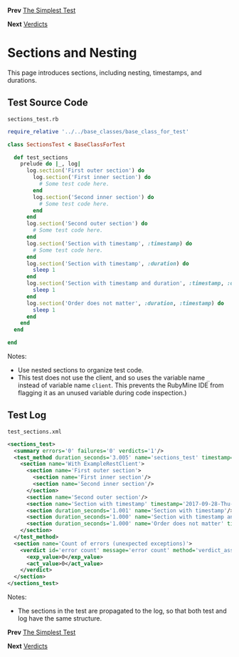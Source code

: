 <!--- GENERATED FILE, DO NOT EDIT --->
**Prev** [The Simplest Test](./Test.md)

**Next** [Verdicts](./Verdicts.md)


# Sections and Nesting

This page introduces sections, including nesting, timestamps, and durations.

## Test Source Code

<code>sections_test.rb</code>
```ruby
require_relative '../../base_classes/base_class_for_test'

class SectionsTest < BaseClassForTest

  def test_sections
    prelude do |_, log|
      log.section('First outer section') do
        log.section('First inner section') do
          # Some test code here.
        end
        log.section('Second inner section') do
          # Some test code here.
        end
      end
      log.section('Second outer section') do
        # Some test code here.
      end
      log.section('Section with timestamp', :timestamp) do
        # Some test code here.
      end
      log.section('Section with timestamp', :duration) do
        sleep 1
      end
      log.section('Section with timestamp and duration', :timestamp, :duration) do
        sleep 1
      end
      log.section('Order does not matter', :duration, :timestamp) do
        sleep 1
      end
    end
  end

end
```

Notes:

- Use nested sections to organize test code.
- This test does not use the client, and so uses the variable name <code>_</code> instead of variable name <code>client</code>.  This prevents the RubyMine IDE from flagging it as an unused variable during code inspection.)

##  Test Log

<code>test_sections.xml</code>
```xml
<sections_test>
  <summary errors='0' failures='0' verdicts='1'/>
  <test_method duration_seconds='3.005' name='sections_test' timestamp='2017-09-28-Thu-14.43.14.463'>
    <section name='With ExampleRestClient'>
      <section name='First outer section'>
        <section name='First inner section'/>
        <section name='Second inner section'/>
      </section>
      <section name='Second outer section'/>
      <section name='Section with timestamp' timestamp='2017-09-28-Thu-14.43.14.465'/>
      <section duration_seconds='1.001' name='Section with timestamp'/>
      <section duration_seconds='1.000' name='Section with timestamp and duration' timestamp='2017-09-28-Thu-14.43.15.466'/>
      <section duration_seconds='1.000' name='Order does not matter' timestamp='2017-09-28-Thu-14.43.16.466'/>
    </section>
  </test_method>
  <section name='Count of errors (unexpected exceptions)'>
    <verdict id='error count' message='error count' method='verdict_assert_equal?' outcome='passed' volatile='true'>
      <exp_value>0</exp_value>
      <act_value>0</act_value>
    </verdict>
  </section>
</sections_test>
```

Notes:

- The sections in the test are propagated to the log, so that both test and log have the same structure.

**Prev** [The Simplest Test](./Test.md)

**Next** [Verdicts](./Verdicts.md)

